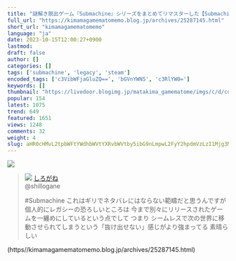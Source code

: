 ```yaml
---
title: "謎解き脱出ゲーム『Submachine』シリーズをまとめてリマスターした【Submachine Legacy】Steam向けに発売開始 "
full_url: "https://kimamagamematomemo.blog.jp/archives/25287145.html"
short_url: "kimamagamematomemo"
language: "ja"
date: 2023-10-15T12:00:27+0900
lastmod: 
draft: false
author: []
categories: []
tags: ['submachine', 'legacy', 'steam']
encoded_tags: ['c3VibWFjaGluZQ==', 'bGVnYWN5', 'c3RlYW0=']
keywords: []
thumbnail: "https://livedoor.blogimg.jp/matakima_gamematome/imgs/c/d/cdf6c477-s.jpg"
popular: 154
latest: 1075
trend: 649
featured: 1651
views: 1248
comments: 32
weight: 4
slug: aHR0cHMvL2tpbWFtYWdhbWVtYXRvbWVtby5ibG9nLmpwL2FyY2hpdmVzLzI1Mjg3MTQ1Lmh0bWw=
---
```


![](https://livedoor.blogimg.jp/matakima_gamematome/imgs/c/d/cdf6c477-s.jpg)

<blockquote id='twibody3sTdHyeBzt'> <p> <img src='https//livedoor.blogimg.jp/matakima_gamematome/imgs/6/b/6b1f9ae3.jpg'> <a href='https//twitter.com/shillogane/status/1713053610509255116' target='_blank'>しろがね </a><br> @shillogane </p> <p id='twitext3sTdHyeBzt'> #Submachine これはギリでネタバレにはならない範疇だと思うんですが 個人的にレガシーの恐ろしいところは 今まで別々にリリースされたゲームを一纏めにしているという点でして つまり シームレスで次の世界に移動させられてしまうという「抜け出せない」感じがより強まってる 素晴らしい </p> <p> <a href='https//twitter.com/shillogane/status/1713053610509255116' target='_blank'></a> </p> </blockquote> 

(https//kimamagamematomemo.blog.jp/archives/25287145.html)
